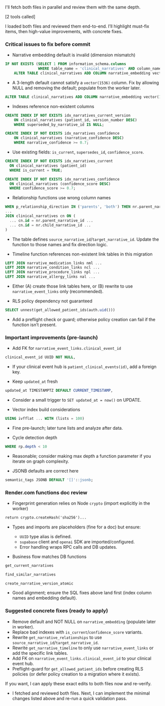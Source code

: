 I'll fetch both files in parallel and review them with the same depth.

[2 tools called]

I loaded both files and reviewed them end-to-end. I’ll highlight must-fix items, then high-value improvements, with concrete fixes.

### Critical issues to fix before commit

- Narrative embedding default is invalid (dimension mismatch)
```74:80:shared/docs/architecture/database-foundation-v3/migration_history/2025-09-25_03_narrative_architecture.sql
IF NOT EXISTS (SELECT 1 FROM information_schema.columns
               WHERE table_name = 'clinical_narratives' AND column_name = 'narrative_embedding') THEN
    ALTER TABLE clinical_narratives ADD COLUMN narrative_embedding vector(1536) NOT NULL DEFAULT '[0,0,0]'::vector;
```
- A 3-length default cannot satisfy a `vector(1536)` column. Fix by allowing NULL and removing the default; populate from the worker later.
```sql
ALTER TABLE clinical_narratives ADD COLUMN narrative_embedding vector(1536);
```

- Indexes reference non-existent columns
```263:269:shared/docs/architecture/database-foundation-v3/migration_history/2025-09-25_03_narrative_architecture.sql
CREATE INDEX IF NOT EXISTS idx_narratives_current_version
    ON clinical_narratives (patient_id, version_number DESC)
    WHERE superseded_by_narrative_id IS NULL;

CREATE INDEX IF NOT EXISTS idx_narratives_confidence
    ON clinical_narratives (narrative_confidence DESC)
    WHERE narrative_confidence >= 0.7;
```
- Use existing fields: `is_current`, `supersedes_id`, `confidence_score`.
```sql
CREATE INDEX IF NOT EXISTS idx_narratives_current
  ON clinical_narratives (patient_id)
  WHERE is_current = TRUE;

CREATE INDEX IF NOT EXISTS idx_narratives_confidence
  ON clinical_narratives (confidence_score DESC)
  WHERE confidence_score >= 0.7;
```

- Relationship functions use wrong column names
```506:523:shared/docs/architecture/database-foundation-v3/migration_history/2025-09-25_03_narrative_architecture.sql
WHEN p_relationship_direction IN ('parents', 'both') THEN nr.parent_narrative_id
...
JOIN clinical_narratives cn ON (
  ... cn.id = nr.parent_narrative_id ...
  ... cn.id = nr.child_narrative_id ...
)
```
- The table defines `source_narrative_id`/`target_narrative_id`. Update the function to those names and fix direction logic.

- Timeline function references non-existent link tables in this migration
```474:483:shared/docs/architecture/database-foundation-v3/migration_history/2025-09-25_03_narrative_architecture.sql
LEFT JOIN narrative_medication_links nml ...
LEFT JOIN narrative_condition_links ncl ...
LEFT JOIN narrative_procedure_links npl ...
LEFT JOIN narrative_allergy_links nal ...
```
- Either (A) create those link tables here, or (B) rewrite to use `narrative_event_links` only (recommended).

- RLS policy dependency not guaranteed
```539:552:shared/docs/architecture/database-foundation-v3/migration_history/2025-09-25_03_narrative_architecture.sql
SELECT unnest(get_allowed_patient_ids(auth.uid()))
```
- Add a preflight check or guard; otherwise policy creation can fail if the function isn’t present.

### Important improvements (pre-launch)

- Add FK for `narrative_event_links.clinical_event_id`
```229:244:shared/docs/architecture/database-foundation-v3/migration_history/2025-09-25_03_narrative_architecture.sql
clinical_event_id UUID NOT NULL,
```
- If your clinical event hub is `patient_clinical_events(id)`, add a foreign key.

- Keep `updated_at` fresh
```209:218:shared/docs/architecture/database-foundation-v3/migration_history/2025-09-25_03_narrative_architecture.sql
updated_at TIMESTAMPTZ DEFAULT CURRENT_TIMESTAMP,
```
- Consider a small trigger to `SET updated_at = now()` on UPDATE.

- Vector index build considerations
```255:258:shared/docs/architecture/database-foundation-v3/migration_history/2025-09-25_03_narrative_architecture.sql
USING ivfflat ... WITH (lists = 100)
```
- Fine pre-launch; later tune lists and analyze after data.

- Cycle detection depth
```317:321:shared/docs/architecture/database-foundation-v3/migration_history/2025-09-25_03_narrative_architecture.sql
WHERE rp.depth < 10
```
- Reasonable; consider making max depth a function parameter if you iterate on graph complexity.

- JSONB defaults are correct here
```152:154:shared/docs/architecture/database-foundation-v3/migration_history/2025-09-25_03_narrative_architecture.sql
semantic_tags JSONB DEFAULT '[]'::jsonb;
```

### Render.com functions doc review

- Fingerprint generation relies on Node `crypto` (import explicitly in the worker)
```10:14:shared/docs/architecture/database-foundation-v3/migration_history/RENDER_COM_NARRATIVE_FUNCTIONS.md
return crypto.createHash('sha256')...
```

- Types and imports are placeholders (fine for a doc) but ensure:
  - `UUID` type alias is defined.
  - `supabase` client and `openai` SDK are imported/configured.
  - Error handling wraps RPC calls and DB updates.

- Business flow matches DB functions
```131:136:shared/docs/architecture/database-foundation-v3/migration_history/RENDER_COM_NARRATIVE_FUNCTIONS.md
get_current_narratives
```
```118:123:shared/docs/architecture/database-foundation-v3/migration_history/RENDER_COM_NARRATIVE_FUNCTIONS.md
find_similar_narratives
```
```43:52:shared/docs/architecture/database-foundation-v3/migration_history/RENDER_COM_NARRATIVE_FUNCTIONS.md
create_narrative_version_atomic
```
- Good alignment; ensure the SQL fixes above land first (index column names and embedding default).

### Suggested concrete fixes (ready to apply)

- Remove default and NOT NULL on `narrative_embedding` (populate later in worker).
- Replace bad indexes with `is_current`/`confidence_score` variants.
- Rewrite `get_narrative_relationships` to use `source_narrative_id`/`target_narrative_id`.
- Rewrite `get_narrative_timeline` to only use `narrative_event_links` or add the specific link tables.
- Add FK on `narrative_event_links.clinical_event_id` to your clinical event hub.
- Preflight-guard for `get_allowed_patient_ids` before creating RLS policies (or defer policy creation to a migration where it exists).

If you want, I can apply these exact edits to both files now and re-verify.

- I fetched and reviewed both files. Next, I can implement the minimal changes listed above and re-run a quick validation pass.